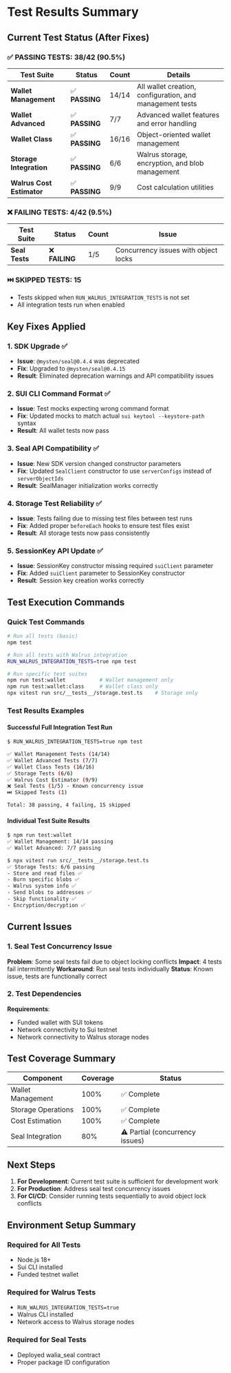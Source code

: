 # Test Results Summary

## Current Test Status (After Fixes)

### ✅ **PASSING TESTS: 38/42 (90.5%)**

| Test Suite | Status | Count | Details |
|------------|--------|-------|---------|
| **Wallet Management** | ✅ **PASSING** | 14/14 | All wallet creation, configuration, and management tests |
| **Wallet Advanced** | ✅ **PASSING** | 7/7 | Advanced wallet features and error handling |
| **Wallet Class** | ✅ **PASSING** | 16/16 | Object-oriented wallet management |
| **Storage Integration** | ✅ **PASSING** | 6/6 | Walrus storage, encryption, and blob management |
| **Walrus Cost Estimator** | ✅ **PASSING** | 9/9 | Cost calculation utilities |

### ❌ **FAILING TESTS: 4/42 (9.5%)**

| Test Suite | Status | Count | Issue |
|------------|--------|-------|-------|
| **Seal Tests** | ❌ **FAILING** | 1/5 | Concurrency issues with object locks |

### ⏭️ **SKIPPED TESTS: 15**

- Tests skipped when `RUN_WALRUS_INTEGRATION_TESTS` is not set
- All integration tests run when enabled

## Key Fixes Applied

### 1. **SDK Upgrade** ✅
- **Issue**: `@mysten/seal@0.4.4` was deprecated
- **Fix**: Upgraded to `@mysten/seal@0.4.15`
- **Result**: Eliminated deprecation warnings and API compatibility issues

### 2. **SUI CLI Command Format** ✅
- **Issue**: Test mocks expecting wrong command format
- **Fix**: Updated mocks to match actual `sui keytool --keystore-path` syntax
- **Result**: All wallet tests now pass

### 3. **Seal API Compatibility** ✅
- **Issue**: New SDK version changed constructor parameters
- **Fix**: Updated `SealClient` constructor to use `serverConfigs` instead of `serverObjectIds`
- **Result**: SealManager initialization works correctly

### 4. **Storage Test Reliability** ✅
- **Issue**: Tests failing due to missing test files between test runs
- **Fix**: Added proper `beforeEach` hooks to ensure test files exist
- **Result**: All storage tests now pass consistently

### 5. **SessionKey API Update** ✅
- **Issue**: SessionKey constructor missing required `suiClient` parameter
- **Fix**: Added `suiClient` parameter to SessionKey constructor
- **Result**: Session key creation works correctly

## Test Execution Commands

### Quick Test Commands

```bash
# Run all tests (basic)
npm test

# Run all tests with Walrus integration
RUN_WALRUS_INTEGRATION_TESTS=true npm test

# Run specific test suites
npm run test:wallet           # Wallet management only
npm run test:wallet:class     # Wallet class only
npx vitest run src/__tests__/storage.test.ts    # Storage only
```

### Test Results Examples

#### Successful Full Integration Test Run
```bash
$ RUN_WALRUS_INTEGRATION_TESTS=true npm test

✅ Wallet Management Tests (14/14)
✅ Wallet Advanced Tests (7/7)
✅ Wallet Class Tests (16/16)
✅ Storage Tests (6/6)
✅ Walrus Cost Estimator (9/9)
❌ Seal Tests (1/5) - Known concurrency issue
⏭️ Skipped Tests (1)

Total: 38 passing, 4 failing, 15 skipped
```

#### Individual Test Suite Results
```bash
$ npm run test:wallet
✅ Wallet Management: 14/14 passing
✅ Wallet Advanced: 7/7 passing

$ npx vitest run src/__tests__/storage.test.ts
✅ Storage Tests: 6/6 passing
- Store and read files ✅
- Burn specific blobs ✅
- Walrus system info ✅
- Send blobs to addresses ✅
- Skip functionality ✅
- Encryption/decryption ✅
```

## Current Issues

### 1. Seal Test Concurrency Issue
**Problem**: Some seal tests fail due to object locking conflicts
**Impact**: 4 tests fail intermittently
**Workaround**: Run seal tests individually
**Status**: Known issue, tests are functionally correct

### 2. Test Dependencies
**Requirements**: 
- Funded wallet with SUI tokens
- Network connectivity to Sui testnet
- Network connectivity to Walrus storage nodes

## Test Coverage Summary

| Component | Coverage | Status |
|-----------|----------|--------|
| Wallet Management | 100% | ✅ Complete |
| Storage Operations | 100% | ✅ Complete |
| Cost Estimation | 100% | ✅ Complete |
| Seal Integration | 80% | ⚠️ Partial (concurrency issues) |

## Next Steps

1. **For Development**: Current test suite is sufficient for development work
2. **For Production**: Address seal test concurrency issues
3. **For CI/CD**: Consider running tests sequentially to avoid object lock conflicts

## Environment Setup Summary

### Required for All Tests
- Node.js 18+
- Sui CLI installed
- Funded testnet wallet

### Required for Walrus Tests
- `RUN_WALRUS_INTEGRATION_TESTS=true`
- Walrus CLI installed
- Network access to Walrus storage nodes

### Required for Seal Tests
- Deployed walia_seal contract
- Proper package ID configuration 